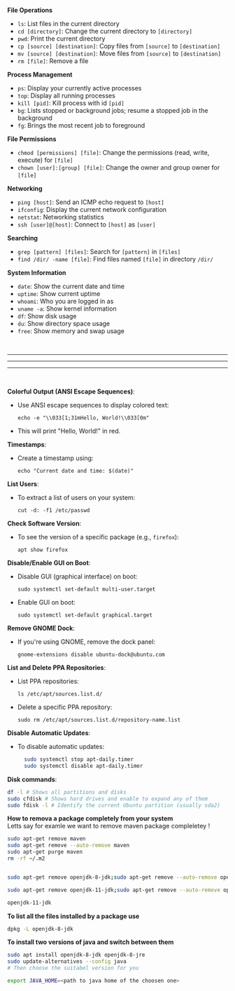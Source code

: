 

**File Operations**
- `ls`: List files in the current directory
- `cd [directory]`: Change the current directory to `[directory]`
- `pwd`: Print the current directory
- `cp [source] [destination]`: Copy files from `[source]` to `[destination]`
- `mv [source] [destination]`: Move files from `[source]` to `[destination]`
- `rm [file]`: Remove a file

**Process Management**
- `ps`: Display your currently active processes
- `top`: Display all running processes
- `kill [pid]`: Kill process with id `[pid]`
- `bg`: Lists stopped or background jobs; resume a stopped job in the background
- `fg`: Brings the most recent job to foreground

**File Permissions**
- `chmod [permissions] [file]`: Change the permissions (read, write, execute) for `[file]`
- `chown [user]:[group] [file]`: Change the owner and group owner for `[file]`

**Networking**
- `ping [host]`: Send an ICMP echo request to `[host]`
- `ifconfig`: Display the current network configuration
- `netstat`: Networking statistics
- `ssh [user]@[host]`: Connect to `[host]` as `[user]`

**Searching**
- `grep [pattern] [files]`: Search for `[pattern]` in `[files]`
- `find /dir/ -name [file]`: Find files named `[file]` in directory `/dir/`

**System Information**
- `date`: Show the current date and time
- `uptime`: Show current uptime
- `whoami`: Who you are logged in as
- `uname -a`: Show kernel information
- `df`: Show disk usage
- `du`: Show directory space usage
- `free`: Show memory and swap usage  


&nbsp;  

---
---
---  

&nbsp;


**Colorful Output (ANSI Escape Sequences)**:
   - Use ANSI escape sequences to display colored text:
     ```
     echo -e "\\033[1;31mHello, World!\\033[0m"
     ```
   - This will print "Hello, World!" in red.

**Timestamps**:
   - Create a timestamp using:
     ```
     echo "Current date and time: $(date)"
     ```

**List Users**:
   - To extract a list of users on your system:
     ```
     cut -d: -f1 /etc/passwd
     ```

**Check Software Version**:
   - To see the version of a specific package (e.g., `firefox`):
     ```
     apt show firefox
     ```

**Disable/Enable GUI on Boot**:
   - Disable GUI (graphical interface) on boot:
     ```
     sudo systemctl set-default multi-user.target
     ```
   - Enable GUI on boot:
     ```
     sudo systemctl set-default graphical.target
     ```

**Remove GNOME Dock**:
   - If you're using GNOME, remove the dock panel:
     ```
     gnome-extensions disable ubuntu-dock@ubuntu.com
     ```

**List and Delete PPA Repositories**:
   - List PPA repositories:
     ```
     ls /etc/apt/sources.list.d/
     ```
   - Delete a specific PPA repository:
     ```
     sudo rm /etc/apt/sources.list.d/repository-name.list
     ```

**Disable Automatic Updates**:  
-   To disable automatic updates:  

    ``` bash
      sudo systemctl stop apt-daily.timer  
      sudo systemctl disable apt-daily.timer
    ```

**Disk commands**:  
``` bash
df -l # Shows all partitions and disks
sudo cfdisk # Shows hard drives and enable to expand any of them
sudo fdisk -l # Identify the current Ubuntu partition (usually sda2)

```

**How to remova a package completely from your system**  
Letts say for examle we want to remove maven package compleletey !
``` bash    
sudo apt-get remove maven
sudo apt-get remove --auto-remove maven
sudo apt-get purge maven
rm -rf ~/.m2


sudo apt-get remove openjdk-8-jdk;sudo apt-get remove --auto-remove openjdk-8-jdk;sudo apt-get purge openjdk-8-jdk

sudo apt-get remove openjdk-11-jdk;sudo apt-get remove --auto-remove openjdk-11-jdk;sudo apt-get purge openjdk-11-jdk

openjdk-11-jdk

```  

**To list all the files installed by a package use**  

```bash   
dpkg -L openjdk-8-jdk
```  

**To install two versions of java and switch between them**  
```bash    
sudo apt install openjdk-8-jdk openjdk-8-jre
sudo update-alternatives --config java  
# Then choose the suitabel version for you  

export JAVA_HOME=<path to java home of the choosen one>
```